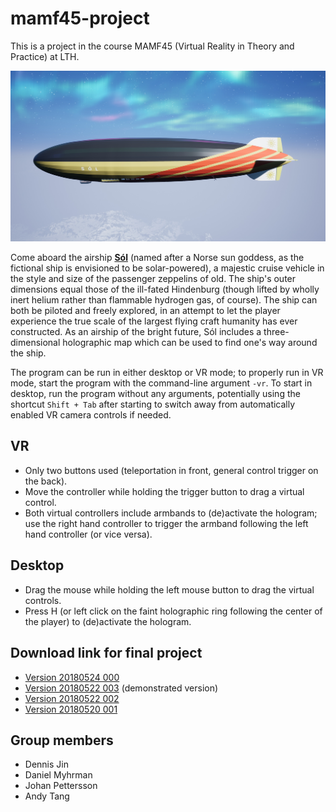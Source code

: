 # mamf45-project
This is a project in the course MAMF45 (Virtual Reality in Theory and Practice) at LTH.

![Airship in foreground, snowy mountainous landscape and aurora in background](pictures/20180522_245_airship.jpg)

Come aboard the airship **[Sól](https://en.wikipedia.org/wiki/S%C3%B3l_(sun))** (named after a Norse sun goddess, as the fictional ship is envisioned to be solar-powered), a majestic cruise vehicle in the style and size of the passenger zeppelins of old. The ship's outer dimensions equal those of the ill-fated Hindenburg (though lifted by wholly inert helium rather than flammable hydrogen gas, of course). The ship can both be piloted and freely explored, in an attempt to let the player experience the true scale of the largest flying craft humanity has ever constructed.
As an airship of the bright future, Sól includes a three-dimensional holographic map which can be used to find one's way around the ship.

The program can be run in either desktop or VR mode; to properly run in VR mode, start the program with the command-line argument `-vr`. To start in desktop, run the program without any arguments, potentially using the shortcut `Shift + Tab` after starting to switch away from automatically enabled VR camera controls if needed.

## VR
* Only two buttons used (teleportation in front, general control trigger on the back).
* Move the controller while holding the trigger button to drag a virtual control.
* Both virtual controllers include armbands to (de)activate the hologram; use the right hand controller to trigger the armband following the left hand controller (or vice versa).

## Desktop
* Drag the mouse while holding the left mouse button to drag the virtual controls.
* Press H (or left click on the faint holographic ring following the center of the player) to (de)activate the hologram.

## Download link for final project
* [Version 20180524 000](https://drive.google.com/uc?export=download&id=1ynNAgtlLO8ZGOSTwMGpJQChEwkUef9Ev)
* [Version 20180522 003](https://drive.google.com/uc?export=download&id=1Y5sU1HhMNgSfr988RIcj7Gc50MToo4Fx) (demonstrated version)
* [Version 20180522 002](https://drive.google.com/uc?export=download&id=1PKOL1zBOppF6g2XvNXNLi2PnLvfw73vB)
* [Version 20180520 001](https://drive.google.com/uc?export=download&id=1cpor_1xbUVkMoLBHyfMOzbuxskCuQObm)

## Group members
* Dennis Jin
* Daniel Myhrman
* Johan Pettersson
* Andy Tang
